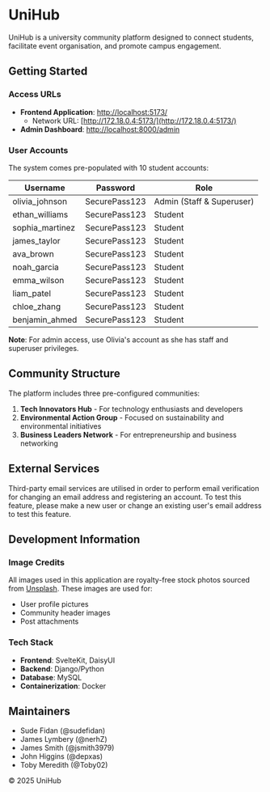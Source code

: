 # UniHub

UniHub is a university community platform designed to connect students, facilitate event organisation, and promote campus engagement.

## Getting Started

### Access URLs

- **Frontend Application**: [http://localhost:5173/](http://localhost:5173/)
  - Network URL: [http://172.18.0.4:5173/](http://172.18.0.4:5173/)
- **Admin Dashboard**: [http://localhost:8000/admin](http://localhost:8000/admin)

### User Accounts

The system comes pre-populated with 10 student accounts:

| Username        | Password      | Role                      |
| --------------- | ------------- | ------------------------- |
| olivia_johnson  | SecurePass123 | Admin (Staff & Superuser) |
| ethan_williams  | SecurePass123 | Student                   |
| sophia_martinez | SecurePass123 | Student                   |
| james_taylor    | SecurePass123 | Student                   |
| ava_brown       | SecurePass123 | Student                   |
| noah_garcia     | SecurePass123 | Student                   |
| emma_wilson     | SecurePass123 | Student                   |
| liam_patel      | SecurePass123 | Student                   |
| chloe_zhang     | SecurePass123 | Student                   |
| benjamin_ahmed  | SecurePass123 | Student                   |

**Note**: For admin access, use Olivia's account as she has staff and superuser privileges.

## Community Structure

The platform includes three pre-configured communities:

1. **Tech Innovators Hub** - For technology enthusiasts and developers
2. **Environmental Action Group** - Focused on sustainability and environmental initiatives
3. **Business Leaders Network** - For entrepreneurship and business networking

## External Services

Third-party email services are utilised in order to perform email verification for changing an email address and registering an account. To test this feature, please make a new user or change an existing user's email address to test this feature.

## Development Information

### Image Credits

All images used in this application are royalty-free stock photos sourced from [Unsplash](https://unsplash.com). These images are used for:

- User profile pictures
- Community header images
- Post attachments

### Tech Stack

- **Frontend**: SvelteKit, DaisyUI
- **Backend**: Django/Python
- **Database**: MySQL
- **Containerization**: Docker

## Maintainers

- Sude Fidan (@sudefidan)
- James Lymbery (@nerhZ)
- James Smith (@jsmith3979)
- John Higgins (@depxas)
- Toby Meredith (@Toby02)

© 2025 UniHub
